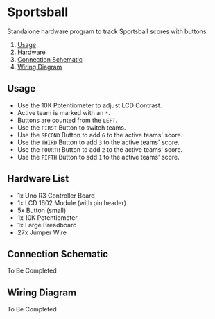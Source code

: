 # Sportsball

Standalone hardware program to track Sportsball scores with buttons.

1. [Usage](#Usage)
2. [Hardware](#Hardware-List)
3. [Connection Schematic](#Connection-Schematic)
4. [Wiring Diagram](#Wiring-Diagram)

## Usage

- Use the 10K Potentiometer to adjust LCD Contrast.
- Active team is marked with an `*`.
- Buttons are counted from the `LEFT`.
- Use the `FIRST` Button to switch teams.
- Use the `SECOND` Button to add `6` to the active teams' score.
- Use the `THIRD` Button to add `3` to the active teams' score.
- Use the `FOURTH` Button to add `2` to the active teams' score.
- Use the `FIFTH` Button to add `1` to the active teams' score.

## Hardware List

- 1x Uno R3 Controller Board
- 1x LCD 1602 Module (with pin header)
- 5x Button (small)
- 1x 10K Potentiometer
- 1x Large Breadboard
- 27x Jumper Wire

## Connection Schematic

To Be Completed

## Wiring Diagram

To Be Completed